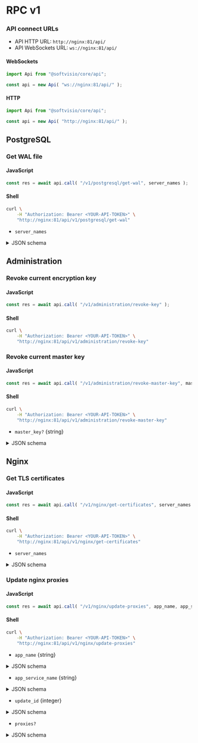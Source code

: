 # RPC v1

### API connect URLs

- API HTTP URL: `http://nginx:81/api/`
- API WebSockets URL: `ws://nginx:81/api/`

<!-- tabs:start -->

#### **WebSockets**

```javascript
import Api from "@softvisio/core/api";

const api = new Api( "ws://nginx:81/api/" );
```

#### **HTTP**

```javascript
import Api from "@softvisio/core/api";

const api = new Api( "http://nginx:81/api/" );
```

<!-- tabs:end -->

## PostgreSQL

### Get WAL file

<!-- tabs:start -->

#### **JavaScript**

```javascript
const res = await api.call( "/v1/postgresql/get-wal", server_names );
```

#### **Shell**

```sh
curl \
    -H "Authorization: Bearer <YOUR-API-TOKEN>" \
    "http://nginx:81/api/v1/postgresql/get-wal"
```

<!-- tabs:end -->

- `server_names`

<details>
    <summary>JSON schema</summary>

<!-- tabs:start -->

#### **JSON**

```json
{
    "anyOf": [
        {
            "type": "string",
            "format": "nginx-server-name"
        },
        {
            "type": "array",
            "items": {
                "type": "string",
                "format": "nginx-server-name"
            },
            "minItems": 1,
            "uniqueItems": true
        }
    ]
}
```

#### **YAML**

```yaml
anyOf:
  - type: string
    format: nginx-server-name
  - type: array
    items:
      type: string
      format: nginx-server-name
    minItems: 1
    uniqueItems: true
```

<!-- tabs:end -->

</details>

## Administration

### Revoke current encryption key

<!-- tabs:start -->

#### **JavaScript**

```javascript
const res = await api.call( "/v1/administration/revoke-key" );
```

#### **Shell**

```sh
curl \
    -H "Authorization: Bearer <YOUR-API-TOKEN>" \
    "http://nginx:81/api/v1/administration/revoke-key"
```

<!-- tabs:end -->

### Revoke current master key

<!-- tabs:start -->

#### **JavaScript**

```javascript
const res = await api.call( "/v1/administration/revoke-master-key", master_key? );
```

#### **Shell**

```sh
curl \
    -H "Authorization: Bearer <YOUR-API-TOKEN>" \
    "http://nginx:81/api/v1/administration/revoke-master-key"
```

<!-- tabs:end -->

- `master_key?` {string}

<details>
    <summary>JSON schema</summary>

<!-- tabs:start -->

#### **JSON**

```json
{
    "type": "string"
}
```

#### **YAML**

```yaml
type: string
```

<!-- tabs:end -->

</details>

## Nginx

### Get TLS certificates

<!-- tabs:start -->

#### **JavaScript**

```javascript
const res = await api.call( "/v1/nginx/get-certificates", server_names );
```

#### **Shell**

```sh
curl \
    -H "Authorization: Bearer <YOUR-API-TOKEN>" \
    "http://nginx:81/api/v1/nginx/get-certificates"
```

<!-- tabs:end -->

- `server_names`

<details>
    <summary>JSON schema</summary>

<!-- tabs:start -->

#### **JSON**

```json
{
    "anyOf": [
        {
            "type": "string",
            "format": "nginx-server-name"
        },
        {
            "type": "array",
            "items": {
                "type": "string",
                "format": "nginx-server-name"
            },
            "minItems": 1,
            "uniqueItems": true
        }
    ]
}
```

#### **YAML**

```yaml
anyOf:
  - type: string
    format: nginx-server-name
  - type: array
    items:
      type: string
      format: nginx-server-name
    minItems: 1
    uniqueItems: true
```

<!-- tabs:end -->

</details>

### Update nginx proxies

<!-- tabs:start -->

#### **JavaScript**

```javascript
const res = await api.call( "/v1/nginx/update-proxies", app_name, app_service_name, update_id, proxies? );
```

#### **Shell**

```sh
curl \
    -H "Authorization: Bearer <YOUR-API-TOKEN>" \
    "http://nginx:81/api/v1/nginx/update-proxies"
```

<!-- tabs:end -->

- `app_name` {string}

<details>
    <summary>JSON schema</summary>

<!-- tabs:start -->

#### **JSON**

```json
{
    "type": "string",
    "format": "kebab-case"
}
```

#### **YAML**

```yaml
type: string
format: kebab-case
```

<!-- tabs:end -->

</details>

- `app_service_name` {string}

<details>
    <summary>JSON schema</summary>

<!-- tabs:start -->

#### **JSON**

```json
{
    "type": "string",
    "format": "kebab-case"
}
```

#### **YAML**

```yaml
type: string
format: kebab-case
```

<!-- tabs:end -->

</details>

- `update_id` {integer}

<details>
    <summary>JSON schema</summary>

<!-- tabs:start -->

#### **JSON**

```json
{
    "type": "integer"
}
```

#### **YAML**

```yaml
type: integer
```

<!-- tabs:end -->

</details>

- `proxies?`

<details>
    <summary>JSON schema</summary>

<!-- tabs:start -->

#### **JSON**

```json
{
    "anyOf": [
        {
            "type": "null"
        },
        {
            "type": "object",
            "propertyNames": {
                "type": "string",
                "format": "kebab-case"
            },
            "additionalProperties": {
                "type": "object",
                "properties": {
                    "upstreamPort": {
                        "type": "integer",
                        "format": "ip-port"
                    },
                    "upstreamProxyProtocol": {
                        "type": "boolean"
                    },
                    "serverNames": {
                        "anyOf": [
                            {
                                "type": "null"
                            },
                            {
                                "type": "string",
                                "format": "nginx-server-name"
                            },
                            {
                                "type": "array",
                                "items": {
                                    "type": "string",
                                    "format": "nginx-server-name"
                                },
                                "uniqueItems": true
                            }
                        ]
                    },
                    "servers": {
                        "type": "array",
                        "minItems": 1,
                        "items": {
                            "type": "object",
                            "properties": {
                                "port": {
                                    "type": "integer",
                                    "format": "ip-port"
                                },
                                "type": {
                                    "enum": [
                                        "http",
                                        "tcp",
                                        "udp"
                                    ]
                                },
                                "proxyProtocol": {
                                    "type": "boolean"
                                },
                                "ssl": {
                                    "type": "boolean"
                                },
                                "maxBodySize": {
                                    "type": "string",
                                    "format": "digital-size"
                                },
                                "cacheEnabled": {
                                    "type": "boolean"
                                },
                                "cacheBypass": {
                                    "type": "boolean"
                                },
                                "httpsRedirectPort": {
                                    "anyOf": [
                                        {
                                            "type": "null"
                                        },
                                        {
                                            "type": "integer",
                                            "format": "ip-port"
                                        }
                                    ]
                                },
                                "hstsMaxAge": {
                                    "anyOf": [
                                        {
                                            "type": "null"
                                        },
                                        {
                                            "type": "string",
                                            "format": "interval"
                                        }
                                    ]
                                },
                                "hstsSubdomains": {
                                    "type": "boolean"
                                }
                            },
                            "additionalProperties": false,
                            "required": [
                                "port"
                            ]
                        }
                    }
                },
                "additionalProperties": false,
                "required": [
                    "upstreamPort",
                    "servers"
                ]
            }
        }
    ]
}
```

#### **YAML**

```yaml
anyOf:
  - type: "null"
  - type: object
    propertyNames:
      type: string
      format: kebab-case
    additionalProperties:
      type: object
      properties:
        upstreamPort:
          type: integer
          format: ip-port
        upstreamProxyProtocol:
          type: boolean
        serverNames:
          anyOf:
            - type: "null"
            - type: string
              format: nginx-server-name
            - type: array
              items:
                type: string
                format: nginx-server-name
              uniqueItems: true
        servers:
          type: array
          minItems: 1
          items:
            type: object
            properties:
              port:
                type: integer
                format: ip-port
              type:
                enum:
                  - http
                  - tcp
                  - udp
              proxyProtocol:
                type: boolean
              ssl:
                type: boolean
              maxBodySize:
                type: string
                format: digital-size
              cacheEnabled:
                type: boolean
              cacheBypass:
                type: boolean
              httpsRedirectPort:
                anyOf:
                  - type: "null"
                  - type: integer
                    format: ip-port
              hstsMaxAge:
                anyOf:
                  - type: "null"
                  - type: string
                    format: interval
              hstsSubdomains:
                type: boolean
            additionalProperties: false
            required:
              - port
      additionalProperties: false
      required:
        - upstreamPort
        - servers
```

<!-- tabs:end -->

</details>
